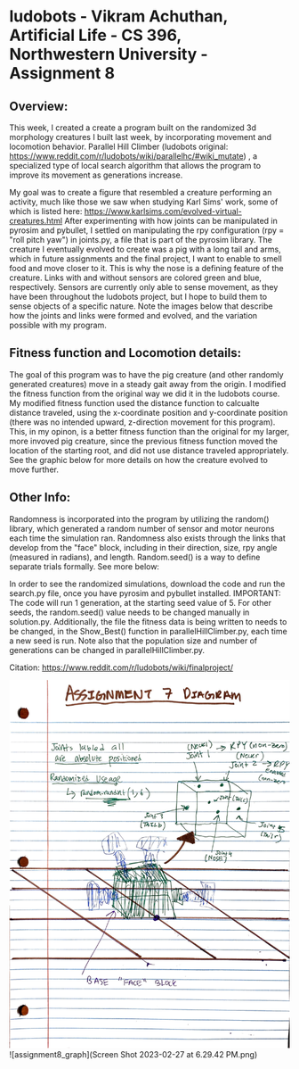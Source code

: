 # ludobots - Vikram Achuthan, Artificial Life - CS 396, Northwestern University - Assignment 8 

## Overview:

This week, I created a create a program built on the randomized 3d morphology creatures I built last week, by incorporating movement and locomotion behavior. Parallel Hill Climber (ludobots original: https://www.reddit.com/r/ludobots/wiki/parallelhc/#wiki_mutate)
, a specialized type of local search algorithm that allows the program to improve its movement as generations increase. 

My goal was to create a figure that resembled a creature performing an activity, much like those we saw when studying Karl Sims' work, some of which is listed here: https://www.karlsims.com/evolved-virtual-creatures.html After experimenting with how joints can be manipulated in pyrosim and pybullet, I settled on manipulating the rpy configuration (rpy = "roll pitch yaw") in joints.py, a file that is part of the pyrosim library. The creature I eventually evolved to create was a pig with a long tail and arms, which in future assignments and the final project, I want to enable to smell food and move closer to it. This is why the nose is a defining feature of the creature. Links with and without sensors are colored green and blue, respectively. Sensors are currently only able to sense movement, as they have been throughout the ludobots project, but I hope to build them to sense objects of a specific nature. Note the images below that describe how the joints and links were formed and evolved, and the variation possible with my program. 

## Fitness function and Locomotion details:

The goal of this program was to have the pig creature (and other randomly generated creatures) move in a steady gait away from the origin. I modified the fitness function from the original way we did it in the ludobots course. My modified fitness function used the distance function to calcualte distance traveled, using the x-coordinate position and y-coordinate position (there was no intended upward, z-direction movement for this program). This, in my opinon, is a better fitness function than the original for my larger, more invoved pig creature, since the previous fitness function moved the location of the starting root, and did not use distance traveled appropriately. See the graphic below for more details on how the creature evolved to move further. 


## Other Info:

Randomness is incorporated into the program by utilizing the random() library, which generated a random number of sensor and motor neurons each time the simulation ran. Randomness also exists through the links that develop from the "face" block, including in their direction, size, rpy angle (measured in radians), and length. Random.seed() is a way to define separate trials formally. See more below:

In order to see the randomized simulations, download the code and run the search.py file, once you have pyrosim and pybullet installed. IMPORTANT: The code will run 1 generation, at the starting seed value of 5. For other seeds, the random.seed() value needs to be changed manually in solution.py. Additionally, the file the fitness data is being written to needs to be changed, in the Show_Best() function in parallelHillClimber.py, each time a new seed is run. Note also that the population size and number of generations can be changed in parallelHillClimber.py. 

Citation: https://www.reddit.com/r/ludobots/wiki/finalproject/



![assignment7](images/assignment7.jpeg)
![assignment8_graph](Screen Shot 2023-02-27 at 6.29.42 PM.png)

